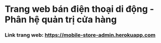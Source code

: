# Trang web bán điện thoại di động - Phân hệ quản trị cửa hàng

### Link trang web: https://mobile-store-admin.herokuapp.com